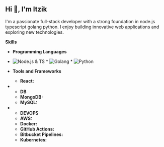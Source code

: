 ## Hi 👋, I'm Itzik


I'm a passionate full-stack developer with a strong foundation in node.js typescript golang python. I enjoy building innovative web applications and exploring new technologies. 

**Skills**
* **Programming Languages**
* ![Node.js & TS]([https://nodejs.org/static/images/logo-wide.png](https://zweck.io/wp-content/uploads/2021/07/typescript-node.jpg))  * ![Golang](https://www.techasoft.com/blog/2019/12/1576592374.png)  * ![Python](https://www.python.org/static/img/python-logo.png) 



* **Tools and Frameworks**
  * **React:**

* * **DB**
  * **MongoDB:**
  * **MySQL:**
    
* * **DEVOPS**
  * **AWS:** 
  * **Docker:** 
  * **GitHub Actions:** 
  * **Bitbucket Pipelines:** 
  * **Kubernetes:** 
